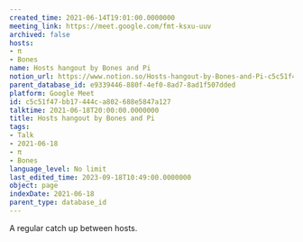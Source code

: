 ```yaml
---
created_time: 2021-06-14T19:01:00.0000000
meeting_link: https://meet.google.com/fmt-ksxu-uuv
archived: false
hosts:
- π
- Bones
name: Hosts hangout by Bones and Pi
notion_url: https://www.notion.so/Hosts-hangout-by-Bones-and-Pi-c5c51f47bb17444ca802688e5847a127
parent_database_id: e9339446-880f-4ef0-8ad7-8ad1f507dded
platform: Google Meet
id: c5c51f47-bb17-444c-a802-688e5847a127
talktime: 2021-06-18T20:00:00.0000000
title: Hosts hangout by Bones and Pi
tags:
- Talk
- 2021-06-18
- π
- Bones
language_level: No limit
last_edited_time: 2023-09-18T10:49:00.0000000
object: page
indexDate: 2021-06-18
parent_type: database_id
---
```


A regular catch up between hosts.



